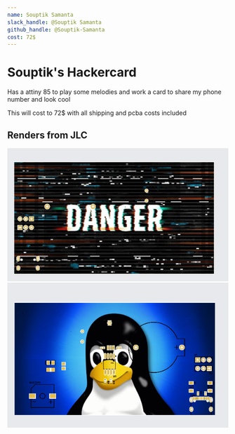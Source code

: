 ```yaml
---
name: Souptik Samanta
slack_handle: @Souptik Samanta
github_handle: @Souptik-Samanta
cost: 72$
---
```



# Souptik's Hackercard

Has a attiny 85 to play some melodies and work a card to share my phone number and look cool

This will cost to 72$ with all shipping and pcba costs included

## Renders from JLC
![](img/img/image.png)
![](img/img/image-1.png)